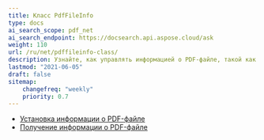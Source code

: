 ```yaml
---
title: Класс PdfFileInfo
type: docs
ai_search_scope: pdf_net
ai_search_endpoint: https://docsearch.api.aspose.cloud/ask
weight: 110
url: /ru/net/pdffileinfo-class/
description: Узнайте, как управлять информацией о PDF-файле, такой как свойства и метаданные, с помощью класса PDFFileInfo в .NET.
lastmod: "2021-06-05"
draft: false
sitemap:
    changefreq: "weekly"
    priority: 0.7
---
```

- [Установка информации о PDF-файле](/pdf/ru/net/set-pdf-file-information/)
- [Получение информации о PDF-файле](/pdf/ru/net/get-pdf-file-information/)